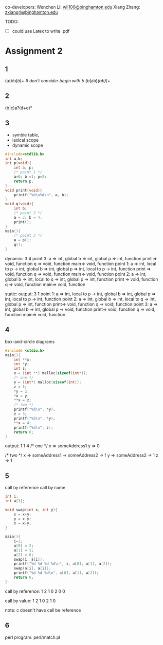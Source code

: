 co-developers:
Wenchen Li: wli100@binghamton.edu
Xiang Zhang: zxiang4@binghamton.edu

TODO:
- [ ] could use Latex to write .pdf

# Assignment 2

## 1
(a(bb)*b)+ # don't consider begin with b
(b*(ab)*(ab)*)+

## 2
(b|c)a?(d+e)*

## 3
- symble table,
- lexical scope
- dynamic scope
```C
#include<stdlib.h>
int a,b;
int p(void){
    int a, p;
    /* point 1 */
    a=0; b =1; p=2;
    return p;
}
void print(void){
    printf("%d\n%d\n", a, b);
}
void q(void){
    int b;
    /* point 2 */
    a = 3; b = 4;
    print();
}
main(){
    /* point 3 */
    a = p();
    q();
}
```
dynamic:
3
4
    point 3:
        a   => int, global
        b   => int, global
        p   => int, function
        print => void, function
        q   => void, function
        main=> void, function
    point 1:
        a   => int, local to p
            -> int, global
        b   => int, global
        p   => int, local to p
            -> int, function
        print => void, function
        q   => void, function
        main=> void, function
    point 2:
        a   => int, global
        b   -> int, local to q
            => int, global
        p   -> int, function
        print => void, function
        q   => void, function
        main=> void, function

static:
output:
3
1
    point 1:
        a   => int, local to p
            -> int, global
        b   => int, global
        p   => int, local to p
            -> int, function
    point 2:
        a   => int, global
        b   => int, local to q
            -> int, global
        p   => int, function
        print=> void, function
        q   -> void, function
    point 3:
        a   => int, global
        b   => int, global
        p   => void, function
        print=> void, function
        q   => void, function
        main=> void, function


## 4
box-and-circle diagrams
```C
#include <stdio.h>
main(){
    int **x;
    int *y;
    int z;
    x = (int **) malloc(sizeof(int*));
    /* one */
    y = (int*) malloc(sizeof(int));
    z = 1;
    *y = 2;
    *x = y;
    **x = z;
    /* two */
    printf("%d\n", *y);
    z = 3;
    printf("%d\n", *y);
    **x = 4;
    printf("%d\n", z);
    return 0;
}
```
output:
1
1
4
/* one */
x => someAddress1
y => 0

/* two */
x => someAddress1 -> someAddress2 -> 1
y => someAddress2 -> 1
z => 1

## 5
call by reference
call by name
```C
int i;
int a[3];

void swap(int x, int y){
    x = x+y;
    y = x-y;
    x = x-y;
}

main(){
    i=1;
    a[0] = 2;
    a[1] = 1;
    a[2] = 0;
    swap(i, a[i]);
    printf("%d %d %d %d\n", i, a[0], a[1], a[2]);
    swap(a[i], a[i]);
    printf("%d %d %d\n", a[0], a[1], a[2]);
    return 0;
}
```
call by reference:
1 2 1 0
2 0 0

call by value:
1 2 1 0
2 1 0

note: c doesn't have call be reference

## 6
perl program: perl/match.pl
